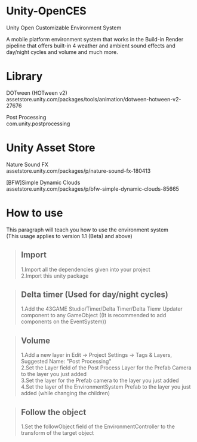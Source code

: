 # Unity-OpenCES
Unity Open Customizable Environment System

A mobile platform environment system that works in the Build-in Render pipeline that offers built-in 4 weather and ambient sound effects and day/night cycles and volume and much more.

# Library
DOTween (HOTween v2)<br>
assetstore.unity.com/packages/tools/animation/dotween-hotween-v2-27676<br>

Post Processing<br>
com.unity.postprocessing<br>

# Unity Asset Store
Nature Sound FX<br>
assetstore.unity.com/packages/p/nature-sound-fx-180413<br>

[BFW]Simple Dynamic Clouds<br>
assetstore.unity.com/packages/p/bfw-simple-dynamic-clouds-85665<br>

# How to use
This paragraph will teach you how to use the environment system<br>
(This usage applies to version 1.1 (Beta) and above)
> ## Import
> 1.Import all the dependencies given into your project<br>
> 2.Import this unity package<br>

> ## Delta timer (Used for day/night cycles)
> 1.Add the 43GAME Studio/Timer/Delta Timer/Delta Tiemr Updater component to any GameObject ((It is recommended to add components on the EventSystem))<br>

> ## Volume
> 1.Add a new layer in Edit -> Project Settings -> Tags & Layers, Suggested Name: "Post Processing"<br>
> 2.Set the Layer field of the Post Process Layer for the Prefab Camera to the layer you just added<br>
> 3.Set the layer for the Prefab camera to the layer you just added<br>
> 4.Set the layer of the EnvironmentSystem Prefab to the layer you just added (while changing the children)<br>

> ## Follow the object
> 1.Set the followObject field of the EnvironmentController to the transform of the target object<br>
